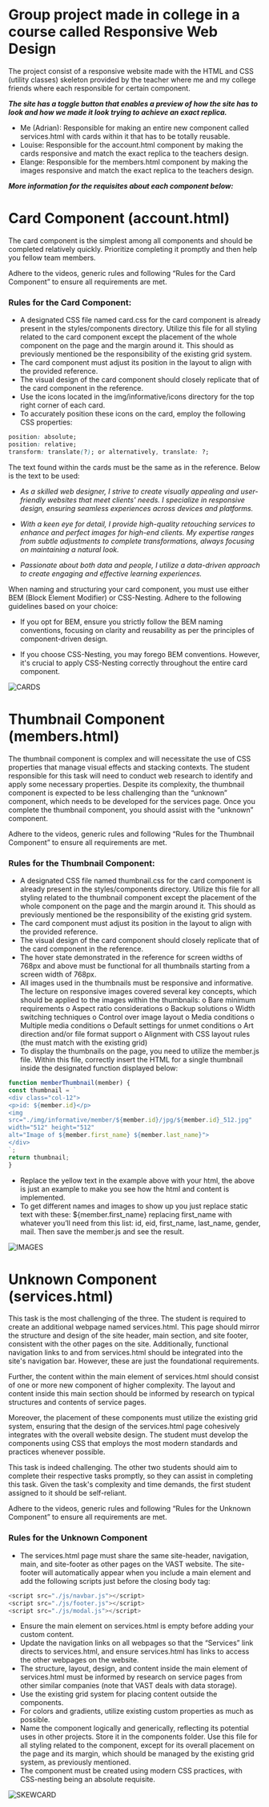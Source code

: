 # Group project made in college in a course called Responsive Web Design

The project consist of a responsive website made with the HTML and CSS (utility classes) skeleton provided by the teacher where me and my college friends where each responsible for certain component.

**_The site has a toggle button that enables a preview of how the site has to look and how we made it look trying to achieve an exact replica._**

* Me (Adrian): Responsible for making an entire new component called services.html with cards within it that has to be totally reusable.
* Louise: Responsible for the account.html component by making the cards responsive and match the exact replica to the teachers design.
* Elange: Responsible for the members.html component by making the images responsive and match the exact replica to the teachers design. 

**_More information for the requisites about each component below:_**

# Card Component (account.html)
The card component is the simplest among all components and should be completed
relatively quickly. Prioritize completing it promptly and then help you fellow team
members.

Adhere to the videos, generic rules and following “Rules for the Card Component” to
ensure all requirements are met.
### Rules for the Card Component:
* A designated CSS file named card.css for the card component is already
present in the styles/components directory. Utilize this file for all styling
related to the card component except the placement of the whole component
on the page and the margin around it. This should as previously mentioned be
the responsibility of the existing grid system.
* The card component must adjust its position in the layout to align with the
provided reference.
* The visual design of the card component should closely replicate that of the
card component in the reference.
* Use the icons located in the img/informative/icons directory for the top right
corner of each card.
* To accurately position these icons on the card, employ the following CSS
properties:

```css
position: absolute;
position: relative;
transform: translate(?); or alternatively, translate: ?;
```

The text found within the cards must be the same as in the reference. Below is
the text to be used:

- _As a skilled web designer, I strive to create visually appealing and
user-friendly websites that meet clients' needs. I specialize in
responsive design, ensuring seamless experiences across devices and
platforms._

 - _With a keen eye for detail, I provide high-quality retouching services to
enhance and perfect images for high-end clients. My expertise ranges
from subtle adjustments to complete transformations, always focusing
on maintaining a natural look._

- _Passionate about both data and people, I utilize a data-driven
approach to create engaging and effective learning experiences._

When naming and structuring your card component, you must use either BEM
(Block Element Modifier) or CSS-Nesting. Adhere to the following guidelines
based on your choice:

* If you opt for BEM, ensure you strictly follow the BEM naming
conventions, focusing on clarity and reusability as per the principles
of component-driven design.</p>

* If you choose CSS-Nesting, you may forego BEM conventions. However,
it's crucial to apply CSS-Nesting correctly throughout the entire card
component.

![CARDS](img/github/account_html.PNG)

# Thumbnail Component (members.html)
The thumbnail component is complex and will necessitate the use of CSS properties
that manage visual effects and stacking contexts. The student responsible for this
task will need to conduct web research to identify and apply some necessary
properties. Despite its complexity, the thumbnail component is expected to be less
challenging than the “unknown” component, which needs to be developed for the
services page. Once you complete the thumbnail component, you should assist with
the “unknown” component.

Adhere to the videos, generic rules and following “Rules for the Thumbnail
Component” to ensure all requirements are met.

### Rules for the Thumbnail Component:
* A designated CSS file named thumbnail.css for the card component is already
present in the styles/components directory. Utilize this file for all styling
related to the thumbnail component except the placement of the whole
component on the page and the margin around it. This should as previously
mentioned be the responsibility of the existing grid system.
* The card component must adjust its position in the layout to align with the
provided reference.
* The visual design of the card component should closely replicate that of the
card component in the reference.
* The hover state demonstrated in the reference for screen widths of 768px and
above must be functional for all thumbnails starting from a screen width of
768px.
* All images used in the thumbnails must be responsive and informative. The
lecture on responsive images covered several key concepts, which should be
applied to the images within the thumbnails:
o Bare minimum requirements
o Aspect ratio considerations
o Backup solutions
o Width switching techniques
o Control over image layout
o Media conditions
o Multiple media conditions
o Default settings for unmet conditions
o Art direction and/or file format support
o Alignment with CSS layout rules (the must match with the existing grid)
* To display the thumbnails on the page, you need to utilize the member.js file.
Within this file, correctly insert the HTML for a single thumbnail inside the
designated function displayed below:
```javascript
function memberThumbnail(member) {
const thumbnail = `
<div class="col-12">
<p>id: ${member.id}</p>
<img
src="./img/informative/member/${member.id}/jpg/${member.id}_512.jpg"
width="512" height="512"
alt="Image of ${member.first_name} ${member.last_name}">
</div>
`;
return thumbnail;
}
```
* Replace the yellow text in the example above with your html, the
above is just an example to make you see how the html and content is
implemented.
* To get different names and images to show up you just replace static
text with these: ${member.first_name} replacing first_name with
whatever you’ll need from this list: id, eid, first_name, last_name,
gender, mail. Then save the member.js and see the result.

![IMAGES](img/github/member_html.PNG)

# Unknown Component (services.html)
This task is the most challenging of the three. The student is required to create an
additional webpage named services.html. This page should mirror the structure and
design of the site header, main section, and site footer, consistent with the other
pages on the site. Additionally, functional navigation links to and from services.html
should be integrated into the site's navigation bar. However, these are just the
foundational requirements.

Further, the content within the main element of services.html should consist of one
or more new component of higher complexity. The layout and content inside this
main section should be informed by research on typical structures and contents of
service pages.

Moreover, the placement of these components must utilize the existing grid system,
ensuring that the design of the services.html page cohesively integrates with the
overall website design. The student must develop the components using CSS that
employs the most modern standards and practices whenever possible.

This task is indeed challenging. The  other two students should aim to complete their
respective tasks promptly, so they can assist in completing this task. Given the task's
complexity and time demands, the first student assigned to it should be self-reliant.

Adhere to the videos, generic rules and following “Rules for the Unknown
Component” to ensure all requirements are met.
### Rules for the Unknown Component
* The services.html page must share the same site-header, navigation, main,
and site-footer as other pages on the VAST website. The site-footer will
automatically appear when you include a main element and add the following
scripts just before the closing body tag:
```javascript
<script src="./js/navbar.js"></script>
<script src="./js/footer.js"></script>
<script src="./js/modal.js"></script>
```
* Ensure the main element on services.html is empty before adding your
custom content.
* Update the navigation links on all webpages so that the “Services” link directs
to services.html, and ensure services.html has links to access the other
webpages on the website.
* The structure, layout, design, and content inside the main element of
services.html must be informed by research on service pages from other
similar companies (note that VAST deals with data storage).
* Use the existing grid system for placing content outside the components.
* For colors and gradients, utilize existing custom properties as much as
possible.
* Name the component logically and generically, reflecting its potential uses in
other projects. Store it in the components folder. Use this file for all styling
related to the component, except for its overall placement on the page and its
margin, which should be managed by the existing grid system, as previously
mentioned.
* The component must be created using modern CSS practices, with CSS-nesting
being an absolute requisite.

![SKEWCARD](img/github/services_html.PNG)
